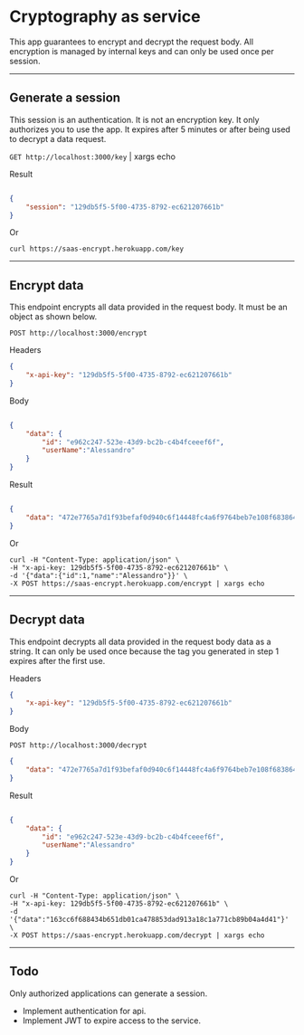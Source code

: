 # Cryptography as service

This app guarantees to encrypt and decrypt the request body.
All encryption is managed by internal keys and can only be used once per session.

---

## Generate a session

This session is an authentication.
It is not an encryption key. It only authorizes you to use the app.
It expires after 5 minutes or after being used to decrypt a data request.

`GET http://localhost:3000/key` | xargs echo

Result

```json

{
    "session": "129db5f5-5f00-4735-8792-ec621207661b"
}

```

Or

```shell
curl https://saas-encrypt.herokuapp.com/key
```

---

## Encrypt data

This endpoint encrypts all data provided in the request body.
It must be an object as shown below.

`POST http://localhost:3000/encrypt`

Headers

```json
{
    "x-api-key": "129db5f5-5f00-4735-8792-ec621207661b"
}
```

Body

```json

{
    "data": {
        "id": "e962c247-523e-43d9-bc2b-c4b4fceeef6f",
        "userName":"Alessandro"
    }
}

```

Result

```json

{
    "data": "472e7765a7d1f93befaf0d940c6f14448fc4a6f9764beb7e108f6838647036a47e28931f3e9071533d01df1af17d707ad6f5f76cf4835dbf0d15b7110a30c682308bda6f82"
}

```

Or

```shell
curl -H "Content-Type: application/json" \
-H "x-api-key: 129db5f5-5f00-4735-8792-ec621207661b" \
-d '{"data":{"id":1,"name":"Alessandro"}}' \
-X POST https://saas-encrypt.herokuapp.com/encrypt | xargs echo
```

---

## Decrypt data

This endpoint decrypts all data provided in the request body data as a string.
It can only be used once because the tag you generated in step 1 expires after the first use.

Headers

```json
{
    "x-api-key": "129db5f5-5f00-4735-8792-ec621207661b"
}
```

Body

`POST http://localhost:3000/decrypt`

```json
{
    "data": "472e7765a7d1f93befaf0d940c6f14448fc4a6f9764beb7e108f6838647036a47e28931f3e9071533d01df1af17d707ad6f5f76cf4835dbf0d15b7110a30c682308bda6f82"
}

```

Result

```json

{
    "data": {
        "id": "e962c247-523e-43d9-bc2b-c4b4fceeef6f",
        "userName":"Alessandro"
    }
}

```

Or

```shell
curl -H "Content-Type: application/json" \
-H "x-api-key: 129db5f5-5f00-4735-8792-ec621207661b" \
-d '{"data":"163cc6f688434b651db01ca478853dad913a18c1a771cb89b04a4d41"}' \
-X POST https://saas-encrypt.herokuapp.com/decrypt | xargs echo
```

---

## Todo

Only authorized applications can generate a session.

- Implement authentication for api.
- Implement JWT to expire access to the service.
